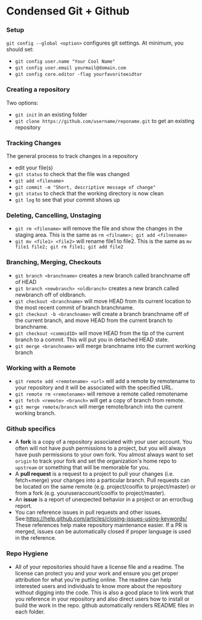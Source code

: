 # Condensed Git + Github

### Setup

`git config --global <option>` configures git settings. At minimum, you should set:
* `git config user.name "Your Cool Name"`
* `git config user.email yourmail@domain.com`
* `git config core.editor -flag yourfavoriteeidtor`

### Creating a repository

Two options:
* `git init` in an existing folder
* `git clone https://github.com/username/reponame.git` to get an existing repository

### Tracking Changes

The general process to track changes in a repository
* edit your file(s)
* `git status` to check that the file was changed
* `git add <filename>`
* `git commit -m "Short, descriptive message of change"`
* `git status` to check that the working directory is now clean
* `git log` to see that your commit shows up

### Deleting, Cancelling, Unstaging

* `git rm <filename>` will remove the file and show the changes in the staging area. This is the same as `rm <filname>; git add <filnename>`
* `git mv <file1> <file2>` will rename file1 to file2. This is the same as `mv file1 file2; git rm file1; git add file2`  

### Branching, Merging, Checkouts

* `git branch <branchname>` creates a new branch called branchname off of HEAD
* `git branch <newbranch> <oldbranch>` creates a new branch called newbranch off of oldbranch.
* `git checkout <branchname>` will move HEAD from its current location to the most recent commit of branch branchname.
* `git checkout -b <branchname>` will create a branch branchname off of the current branch, and move HEAD from the current branch to branchname.
* `git checkout <commidID>` will move HEAD from the tip of the current branch to a commit. This will put you in detached HEAD state.
* `git merge <branchname>` will merge branchname into the current working branch

### Working with a Remote

* `git remote add <remotename> <url>` will add a remote by remotename to your repository and it will be associated with the specified URL.
* `git remote rm <remotename>` will remove a remote called remotename
* `git fetch <remote> <branch>` will get a copy of branch from remote.
* `git merge remote/branch` will merge remote/branch into the current working branch.  

### Github specifics

* A **fork** is a copy of a repository associated with your user account. You often will not have push permissions to a project, but you will always have push permissions to your own fork. You almost always want to set `origin` to track your fork and set the organization's home repo to `upstream` or something that will be memorable for you.
* A **pull request** is a request to a project to pull your changes (i.e. fetch+merge) your changes into a particular branch. Pull requests can be located on the same remote (e.g. project/coolfix to project/master) or from a fork (e.g. youruseraccount/coolfix to project/master).
* An **issue** is a report of unexpected behavior in a project or an error/bug report.
* You can reference issues in pull requests and other issues. See:https://help.github.com/articles/closing-issues-using-keywords/ These references help make repository maintenance easier. If a PR is merged, issues can be automatically closed if proper language is used in the reference.

### Repo Hygiene

* All of your repositories should have a license file and a readme. The license can protect you and your work and ensure you get proper attribution for what you're putting online. The readme can help interested users and individuals to know more about the repository without digging into the code. This is also a good place to link work that you reference in your repository and also direct users how to install or build the work in the repo. github automatically renders README files in each folder. 
